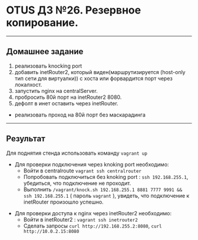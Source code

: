 # OTUS ДЗ №26. Резервное копирование. #
-----------------------------------------------------------------------
## Домашнее задание ##

1. реализовать knocking port
2. добавить inetRouter2, который виден(маршрутизируется (host-only тип сети для виртуалки)) с хоста или форвардится порт через локалхост.
3. запустить nginx на centralServer.
4. пробросить 80й порт на inetRouter2 8080.
5. дефолт в инет оставить через inetRouter.
* реализовать проход на 80й порт без маскарадинга

-----------------------------------------------------------------------
## Результат ##

Для поднятия стенда использовать команду ```vagrant up```

  - Для проверки подключения через knoking port необходимо:
    * Войти в centralroute ```vagrant ssh centralrouter```
    * Попробовать подключиться без knoking port : ```ssh 192.168.255.1```, убедиться, что подключение не проходит.
    * Выполнить ```/vagrant/knock.sh 192.168.255.1 8881 7777 9991 && ssh 192.168.255.1``` ( пароль ```vagrant``` ), увидеть, что подключение к inetRouter произошло успешно.
* Для проверки доступа к nginx через inetRouter2 необходимо:
    * Войти в inetRouter2 : ```vagrant ssh inetrouter2```
    * Сделать запросы ```curl http://192.168.255.2:8080```, ```curl http://10.0.2.15:8080```
